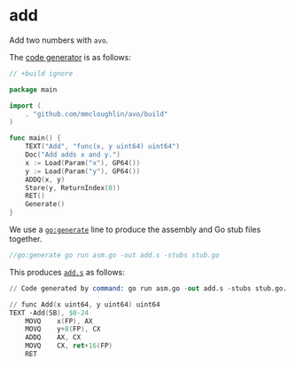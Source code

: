 # add

Add two numbers with `avo`.

The [code generator](asm.go) is as follows:

[embedmd]:# (asm.go)
```go
// +build ignore

package main

import (
	. "github.com/mmcloughlin/avo/build"
)

func main() {
	TEXT("Add", "func(x, y uint64) uint64")
	Doc("Add adds x and y.")
	x := Load(Param("x"), GP64())
	y := Load(Param("y"), GP64())
	ADDQ(x, y)
	Store(y, ReturnIndex(0))
	RET()
	Generate()
}
```

We use a [`go:generate`](https://blog.golang.org/generate) line to produce the assembly and Go stub files together.

[embedmd]:# (add_test.go go /.*go:generate.*/)
```go
//go:generate go run asm.go -out add.s -stubs stub.go
```

This produces [`add.s`](add.s) as follows:

[embedmd]:# (add.s)
```s
// Code generated by command: go run asm.go -out add.s -stubs stub.go. DO NOT EDIT.

// func Add(x uint64, y uint64) uint64
TEXT ·Add(SB), $0-24
	MOVQ	x(FP), AX
	MOVQ	y+8(FP), CX
	ADDQ	AX, CX
	MOVQ	CX, ret+16(FP)
	RET
```
